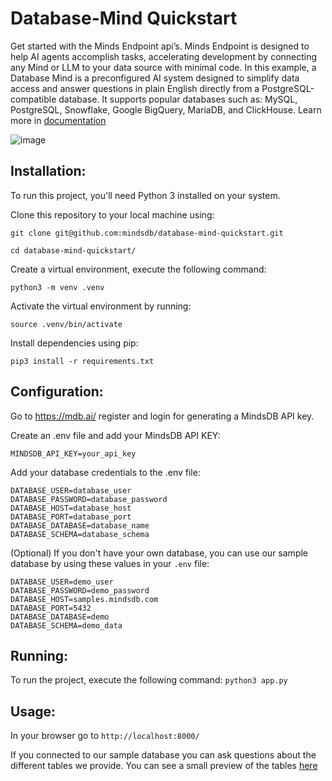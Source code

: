 # Database-Mind Quickstart
Get started with the Minds Endpoint api’s. Minds Endpoint is designed to help AI agents accomplish tasks, accelerating development by connecting any Mind or LLM to your data source with minimal code. In this example, a Database Mind is a preconfigured AI system designed to simplify data access and answer questions in plain English directly from a PostgreSQL-compatible database. It supports popular databases such as: MySQL, PostgreSQL, Snowflake, Google BigQuery, MariaDB, and ClickHouse. Learn more in [documentation](https://docs.mdb.ai/docs/minds)

![image](https://github.com/mindsdb/database-mind-quickstart/assets/5898506/7e9cce25-a5cd-489e-8fe9-3552a0b3ea16)

## Installation:
To run this project, you'll need Python 3 installed on your system. 

Clone this repository to your local machine using: 

``` git clone git@github.com:mindsdb/database-mind-quickstart.git ```

``` cd database-mind-quickstart/ ```

Create a virtual environment, execute the following command: 

``` python3 -m venv .venv ``` 

Activate the virtual environment by running: 

``` source .venv/bin/activate ``` 

Install dependencies using pip: 

``` pip3 install -r requirements.txt ``` 

## Configuration:

Go to https://mdb.ai/ register and login for generating a MindsDB API key.

Create an .env file and add your MindsDB API KEY:

``` MINDSDB_API_KEY=your_api_key ```

Add your database credentials to the .env file:

``` 
DATABASE_USER=database_user
DATABASE_PASSWORD=database_password
DATABASE_HOST=database_host
DATABASE_PORT=database_port
DATABASE_DATABASE=database_name
DATABASE_SCHEMA=database_schema
```

(Optional) If you don't have your own database, you can use our sample database by using these values in your `.env` file:

```
DATABASE_USER=demo_user
DATABASE_PASSWORD=demo_password
DATABASE_HOST=samples.mindsdb.com
DATABASE_PORT=5432
DATABASE_DATABASE=demo
DATABASE_SCHEMA=demo_data
```

## Running:
To run the project, execute the following command: 
``` python3 app.py ```

## Usage:
In your browser go to 
``` http://localhost:8000/ ```

If you connected to our sample database you can ask questions about the different tables we provide. You can see a small preview of the tables [here](https://docs.mdb.ai/docs/sample-database#sample-data-tables)